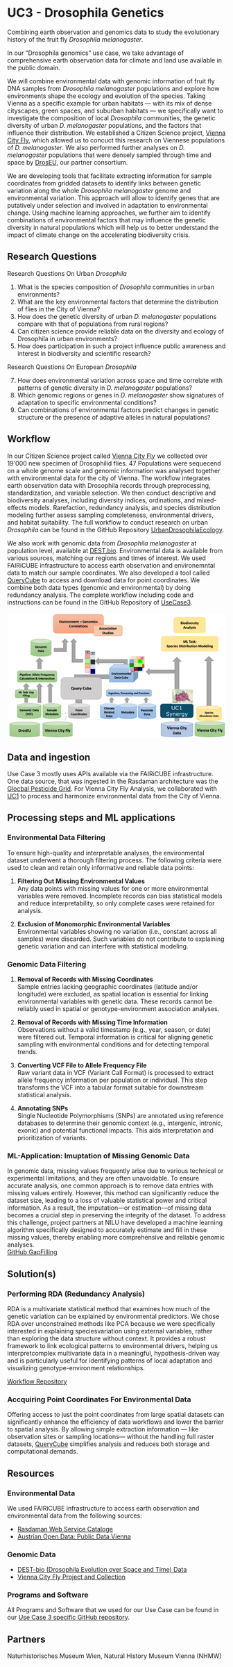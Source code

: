 # UC3 - Drosophila Genetics

Combining earth observation and genomics data to study the evolutionary history of the fruit fly <em>Drosophila melanogaster</em>.

In our “Drosophila genomics” use case, we take advantage of comprehensive earth observation data for climate and land use available in the public domain. 


We will combine environmental data with genomic information of fruit fly DNA samples from <em>Drosophila melanogaster</em> populations and explore how  environments shape the ecology and evolution of the species. Taking Vienna as a specific example for urban habitats — with its mix of dense cityscapes, green spaces, and suburban habitats — we specifically want to investigate the composition of local <em>Drosophila</em> communities, the genetic diversity of urban <em>D. melanogaster</em> populations, and the factors that influence their distribution. We established a Citizen Science project, [Vienna City Fly](https://nhmvienna.github.io/ViennaCityFly/), which allowed us to concuct this research on Viennese populations of <em>D. melanogaster</em>. We also performed further analyses on <em>D. melanogaster</em> populations that were densely sampled through time and space by [DrosEU](https://droseu.net), our partner consortium.

We are developing tools that facilitate extracting information for sample coordinates from gridded datasets to identify links between genetic variation along the whole <em>Drosophila melanogaster</em> genome and environmental variation.
This approach will allow to identify genes that are putatively under selection and involved in adaptation to environmental change. Using machine learning approaches, we further aim to identify combinations of environmental factors that may influence the genetic diversity in natural populations which will help us to better understand the impact of climate change on the accelerating biodiversity crisis.

## Research Questions 

Research Questions On Urban <em>Drosophila</em> <br>

1. What is the species composition of <em>Drosophila</em> communities in urban environments?<br>
2. What are the key environmental factors that determine the distribution of flies in the City of Vienna?<br>
3. How does the genetic diversity of urban <em>D. melanogaster</em> populations compare with that of populations from rural regions?<br>
4. Can citizen science provide reliable data on the diversity and ecology of Drosophila in urban environments?<br>
5. How does participation in such a project influence public awareness and interest in biodiversity and scientific research?<br>

Research Questions On European <em>Drosophila</em>

7. How does environmental variation across space and time correlate with patterns of genetic diversity in <em>D. melanogaster</em> populations?
8. Which genomic regions or genes in <em>D. melanogaster</em> show signatures of adaptation to specific environmental conditions?
9. Can combinations of environmental factors predict changes in genetic structure or the presence of adaptive alleles in natural populations?

## Workflow

In our Citizen Science project called [Vienna City Fly](https://nhmvienna.github.io/ViennaCityFly/) we collected over 19'000 new specimen of Drosophilid flies. 47 Populations were sequecend on a whole genome scale and genomic information was analysed together with environmental data for the city of Vienna.
The workflow integrates earth observation data with Drosophila records through preprocessing, standardization, and variable selection. We then conduct descriptive and biodiversity analyses, including diversity indices, ordinations, and mixed-effects models. Rarefaction, redundancy analysis, and species distribution modeling further assess sampling completeness, environmental drivers, and habitat suitability.
The full workflow to conduct research on urban <em>Drosophila</em> can be found in the GitHub Repository [UrbanDrosophilaEcology](https://github.com/capoony/UrbanDrosophilaEcology). 

We also work with genomic data from <em>Drosophila melanogaster</em> at population level, available at [DEST.bio](https://dest.bio/).
Environmental data is available from various sources, matching our regions and times of interest. We used FAIRiCUBE infrastructure to access earth observation and environemntal data to match our sample coordinates. We also developed a tool called [QueryCube](https://querycube.nilu.no/) to access and download data for point coordinates.
We combine both data types (genomic and environmental) by doing redundancy analysis. The complete workflow including code and instructions can be found in the GitHub Repository of [UseCase3](https://github.com/FAIRiCUBE/uc3-drosophola-genetics). 
<br>
<br>
![WorkflowDiagram](uc3_images/Uc3_workflow_diagram.png)

## Data and ingestion 

Use Case 3 mostly uses APIs available via the FAIRiCUBE infrastructure. One data source, that was ingested in the Rasdaman architecture was the [Glocbal Pesticide Grid](https://www.earthdata.nasa.gov/news/new-agricultural-pesticide-use-dataset-nasas-sedac).
For Vienna City Fly Analysis, we collaborated with [UC1](https://fairicube.nilu.no/uc1-urban-adaptation-to-climate-change/) to process and harmonize environmental data from the City of Vienna.


## Processing steps and ML applications

### Environmental Data Filtering
To ensure high-quality and interpretable analyses, the environmental dataset underwent a thorough filtering process. The following criteria were used to clean and retain only informative and reliable data points:


1) **Filtering Out Missing Environmental Values** <br>
Any data points with missing values for one or more environmental variables were removed. Incomplete records can bias statistical models and reduce interpretability, so only complete cases were retained for analysis.

2) **Exclusion of Monomorphic Environmental Variables** <br>
Environmental variables showing no variation (i.e., constant across all samples) were discarded. Such variables do not contribute to explaining genetic variation and can interfere with statistical modeling.

### Genomic Data Filtering

1) **Removal of Records with Missing Coordinates** <br>
Sample entries lacking geographic coordinates (latitude and/or longitude) were excluded, as spatial location is essential for linking environmental variables with genetic data. These records cannot be reliably used in spatial or genotype-environment association analyses.

2) **Removal of Records with Missing Time Information** <br>
Observations without a valid timestamp (e.g., year, season, or date) were filtered out. Temporal information is critical for aligning genetic sampling with environmental conditions and for detecting temporal trends.

3) **Converting VCF File to Allele Frequency File** <br>
Raw variant data in VCF (Variant Call Format) is processed to extract allele frequency information per population or individual. This step transforms the VCF into a tabular format suitable for downstream statistical analysis.

4) **Annotating SNPs** <br>
Single Nucleotide Polymorphisms (SNPs) are annotated using reference databases to determine their genomic context (e.g., intergenic, intronic, exonic) and potential functional impacts. This aids interpretation and prioritization of variants.

### ML-Application: Imuptation of Missing Genomic Data

In genomic data, missing values frequently arise due to various technical or experimental limitations, and they are often unavoidable. To ensure accurate analysis, one common approach is to remove data entries with missing values entirely. However, this method can significantly reduce the dataset size, leading to a loss of valuable statistical power and critical information. As a result, the imputation—or estimation—of missing data becomes a crucial step in preserving the integrity of the dataset. To address this challenge, project partners at NILU have developed a machine learning algorithm specifically designed to accurately estimate and fill in these missing values, thereby enabling more comprehensive and reliable genomic analyses. <br>
[GitHub GapFilling](https://github.com/FAIRiCUBE/uc3-drosophola-genetics/tree/main/projects/gap_filling)


## Solution(s) 


### Performing RDA (Redundancy Analysis)
RDA is a multivariate statistical method that examines how much of the genetic variation can be explained by environmental predictors. We chose RDA over unconstrained methods like PCA because we were specifically interested in explaining speciesvariation using external variables, rather than exploring the data structure without context. It provides a robust framework to link ecological patterns to environmental drivers, helping us interpretcomplex multivariate data in a meaningful, hypothesis-driven way and is particularly useful for identifying patterns of local adaptation and visualizing genotype-environment relationships.

[Workflow Repository](https://github.com/FAIRiCUBE/uc3-drosophola-genetics/tree/main/projects/LandscapeGenomicsPipeline)

### Accquiring Point Coordinates For Environmental Data
Offering  access to just the point coordinates from large spatial datasets can significantly enhance the efficiency of data workflows and lower the barrier to spatial analysis. By allowing simple extraction information — like observation sites or sampling locations— without the handling full raster datasets, [QueryCube](https://querycube.nilu.no/) simplifies analysis and reduces both storage and computational demands.


## Resources

### Environmental Data

We used FAIRiCUBE infrastructure to access earth observation and environmental data from the following sources: <br>
- [Rasdaman Web Service Cataloge](https://fairicube.rasdaman.com/rasdaman/ows#/services)<br>
- [Austrian Open Data: Public Data Vienna](https://www.data.gv.at/)

### Genomic Data

- [DEST-bio (Drosophila Evolution over Space and Time) Data](https://dest.bio/)
- [Vienna City Fly Project and Collection](https://nhmvienna.github.io/ViennaCityFly/)
 

### Programs and Software

All Programs and Software that we used for our Use Case can be found in our [Use Case 3 specific GitHub repository](https://github.com/FAIRiCUBE/uc3-drosophola-genetics). 

## Partners

Naturhistorisches Museum Wien, Natural History Museum Vienna (NHMW)
